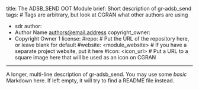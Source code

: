 title: The ADSB_SEND OOT Module
brief: Short description of gr-adsb_send
tags: # Tags are arbitrary, but look at CGRAN what other authors are using
  - sdr
author:
  - Author Name <authors@email.address>
copyright_owner:
  - Copyright Owner 1
license:
#repo: # Put the URL of the repository here, or leave blank for default
#website: <module_website> # If you have a separate project website, put it here
#icon: <icon_url> # Put a URL to a square image here that will be used as an icon on CGRAN
---
A longer, multi-line description of gr-adsb_send.
You may use some *basic* Markdown here.
If left empty, it will try to find a README file instead.

